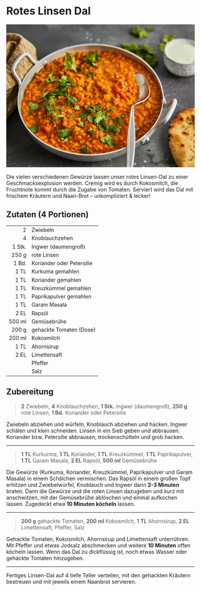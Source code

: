 # Rotes Linsen Dal

![Dal](./img/dal_1.png)

Die vielen verschiedenen Gewürze lassen unser rotes Linsen-Dal zu einer Geschmacksexplosion werden. Cremig wird es durch Kokosmilch, die Fruchtnote kommt durch die Zugabe von Tomaten. Serviert wird das Dal mit frischem Kräutern und Naan-Brot – unkompliziert & lecker!

## Zutaten (4 Portionen)

|        |                           |
| ------:| ------------------------- |
| 2      | Zwiebeln                  |
| 4      | Knoblauchzehen            |
| 1 Stk. | Ingwer (daumengroß)       |
| 250 g  | rote Linsen               |
| 1 Bd.  | Koriander oder Petersilie |
| 1 TL   | Kurkuma gemahlen          |
| 1 TL   | Koriander gemahlen        |
| 1 TL   | Kreuzkümmel gemahlen      |
| 1 TL   | Paprikapulver gemahlen    |
| 1 TL   | Garam Masala              |
| 2 EL   | Rapsöl                    |
| 500 ml | Gemüsebrühe               |
| 200 g  | gehackte Tomaten (Dose)   |
| 200 ml | Kokosmilch                |
| 1 TL   | Ahornsirup                |
| 2 EL   | Limettensaft              |
|        | Pfeffer                   |
|        | Salz                      |

## Zubereitung

> **2** Zwiebeln, **4** Knoblauchzehen, **1 Stk.** Ingwer (daumengroß), **250 g** rote Linsen, **1 Bd.** Koriander oder Petersilie

Zwiebeln abziehen und würfeln, Knoblauch abziehen und hacken. Ingwer schälen und klein schneiden. Linsen in ein Sieb geben und abbrausen. Koriander bzw. Petersilie abbrausen, trockenschütteln und grob hacken.

---

> **1 TL** Kurkurma, **1 TL** Koriander, **1 TL** Kreuzkümmel, **1 TL** Paprikapulver, **1 TL** Garam Masala, **2 EL** Rapsöl, **500 ml** Gemüsebrühe

Die Gewürze (Kurkuma, Koriander, Kreuzkümmel, Paprikapulver und Garam Masala) in einem Schälchen vermischen. Das Rapsöl in einem großen Topf erhitzen und Zwiebelwürfel, Knoblauch und Ingwer darin **2-3 Minuten** braten. Dann die Gewürze und die roten Linsen dazugeben und kurz mit anschwitzen, mit der Gemüsebrühe ablöschen und einmal aufkochen lassen. Zugedeckt etwa **10 Minuten köcheln** lassen.

---

> **200 g** gehackte Tomaten, **200 ml** Kokosmilch, **1 TL** Ahornsirup, **2 EL** Limettensaft, Pfeffer, Salz

Gehackte Tomaten, Kokosmilch, Ahornsirup und Limettensaft unterrühren. Mit Pfeffer und etwas Jodsalz abschmecken und weitere **10 Minuten** offen köcheln lassen. Wenn das Dal zu dickflüssig ist, noch etwas Wasser oder gehackte Tomaten hinzugeben.

---

Fertiges Linsen-Dal auf 4 tiefe Teller verteilen, mit den gehackten Kräutern bestreuen und mit jeweils einem Naanbrot servieren.
